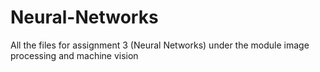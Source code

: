 # Neural-Networks
All the files for assignment 3 (Neural Networks) under the module image processing and machine vision 
